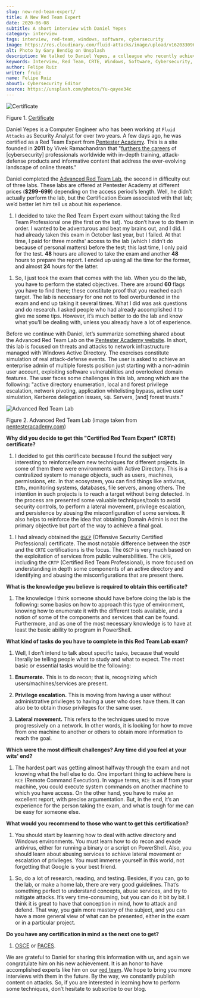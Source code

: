 ```yaml
---
slug: new-red-team-expert/
title: A New Red Team Expert
date: 2020-06-08
subtitle: A short interview with Daniel Yepes
category: interview
tags: interview, red-team, windows, software, cybersecurity
image: https://res.cloudinary.com/fluid-attacks/image/upload/v1620330961/blog/new-red-team-expert/cover_y5115t.webp
alt: Photo by Gary Bendig on Unsplash
description: We talked to Daniel Yepes, a colleague who recently achieved his certificate as a Red Team Expert. He shared his experience and tips to obtain that certificate.
keywords: Interview, Red Team, CRTE, Windows, Software, Cybersecurity, Security, Pentesting, Ethical Hacking
author: Felipe Ruiz
writer: fruiz
name: Felipe Ruiz
about1: Cybersecurity Editor
source: https://unsplash.com/photos/Yu-qayee34c
---
```


<div class="blog-questions">

<div class="imgblock">

![Certificate](https://res.cloudinary.com/fluid-attacks/image/upload/v1620330960/blog/new-red-team-expert/certified_kbbs6n.webp)

<div class="title">

Figure 1. [Certificate](https://twitter.com/fluidattacks/status/1262759918853128193/photo/1)

</div>

</div>

Daniel Yepes is a Computer Engineer who has been working at `Fluid
Attacks` as Security Analyst for over two years. A few days ago, he was
certified as a Red Team Expert from [Pentester
Academy](https://www.pentesteracademy.com/). This is a site founded in
**2011** by Vivek Ramachandran that "[furthers the
careers](https://www.linkedin.com/company/pentesteracademy) of
\[cybersecurity\] professionals worldwide with in-depth training,
attack-defense products and informative content that address the
ever-evolving landscape of online threats."

Daniel completed the [Advanced Red Team
Lab](https://www.pentesteracademy.com/redteamlab), the second in
difficulty out of three labs. These labs are offered at Pentester
Academy at different prices (**$299-699**) depending on the access
period’s length. Well, he didn’t actually perform the lab, but the
Certification Exam associated with that lab; we’d better let him tell us
about his experience.

1. I decided to take the Red Team Expert exam without taking the Red
    Team Professional one (the first on the list). You don’t have to do
    them in order. I wanted to be adventurous and beat my brains out,
    and I did. I had already taken this exam in October last year, but I
    failed. At that time, I paid for three months' access to the lab
    (which I didn’t do because of personal matters) before the test;
    this last time, I only paid for the test. **48** hours are allowed
    to take the exam and another **48** hours to prepare the report. I
    ended up using all the time for the former, and almost **24** hours
    for the latter.

<!-- end list -->

1. So, I just took the exam that comes with the lab. When you do the
    lab, you have to perform the stated objectives. There are around
    **60** flags you have to find there; these constitute proof that you
    reached each target. The lab is necessary for one not to feel
    overburdened in the exam and end up taking it several times. What I
    did was ask questions and do research. I asked people who had
    already accomplished it to give me some tips. However, it’s much
    better to do the lab and know what you’ll be dealing with, unless
    you already have a lot of experience.

Before we continue with Daniel, let’s summarize something shared about
the Advanced Red Team Lab on the [Pentester Academy
website](https://www.pentesteracademy.com/redteamlab). In short, this
lab is focused on threats and attacks to network infrastructure managed
with Windows Active Directory. The exercises constitute simulation of
real attack-defense events. The user is asked to achieve an enterprise
admin of multiple forests position just starting with a non-admin user
account, exploiting software vulnerabilities and overlooked domain
features. The user faces some challenges in this lab, among which are
the following: "active directory enumeration, local and forest privilege
escalation, network pivoting, application whitelisting bypass, active
user simulation, Kerberos delegation issues, `SQL` Servers, \[and\]
forest trusts."

<div class="imgblock">

![Advanced Red Team Lab](https://res.cloudinary.com/fluid-attacks/image/upload/v1620330960/blog/new-red-team-expert/lab_ymddtq.webp)

<div class="title">

Figure 2. Advanced Red Team Lab (image taken
from [pentesteracademy.com](https://www.pentesteracademy.com/redteamlab))

</div>

</div>

**Why did you decide to get this "Certified Red Team Expert" (CRTE)
certificate?**

1. I decided to get this certificate because I found the subject very
    interesting to reinforce/learn new techniques for different
    projects. In some of them there were environments with Active
    Directory. This is a centralized system to manage objects, such as
    users, machines, permissions, etc. In that ecosystem, you can find
    things like antivirus, `EDRs`, monitoring systems, databases, file
    servers, among others. The intention in such projects is to reach a
    target without being detected. In the process are presented some
    valuable techniques/tools to avoid security controls, to perform a
    lateral movement, privilege escalation, and persistence by abusing
    the misconfiguration of some services. It also helps to reinforce
    the idea that obtaining Domain Admin is not the primary objective
    but part of the way to achieve a final goal.

<!-- end list -->

1. I had already obtained the
    [`OSCP`](https://www.offensive-security.com/pwk-oscp/) (Offensive
    Security Certified Professional) certificate. The most notable
    difference between the `OSCP` and the `CRTE` certifications is the
    focus. The `OSCP` is very much based on the exploitation of services
    from public vulnerabilities. The `CRTE`, including the `CRTP`
    (Certified Red Team Professional), is more focused on understanding
    in depth some components of an active directory and identifying and
    abusing the misconfigurations that are present there.

**What is the knowledge you believe is required to obtain this
certificate?**

1. The knowledge I think someone should have before doing the lab is
    the following: some basics on how to approach this type of
    environment, knowing how to enumerate it with the different tools
    available, and a notion of some of the components and services that
    can be found. Furthermore, and as one of the most necessary
    knowledge is to have at least the basic ability to program in
    PowerShell.

**What kind of tasks do you have to complete in this Red Team Lab
exam?**

1. Well, I don’t intend to talk about specific tasks, because that
    would literally be telling people what to study and what to expect.
    The most basic or essential tasks would be the following:

<!-- end list -->

1. **Enumerate.** This is to do recon; that is, recognizing which
    users/machines/services are present.

2. **Privilege escalation.** This is moving from having a user without
    administrative privileges to having a user who does have them. It
    can also be to obtain those privileges for the same user.

3. **Lateral movement.** This refers to the techniques used to move
    progressively on a network. In other words, it is looking for how to
    move from one machine to another or others to obtain more
    information to reach the goal.

**Which were the most difficult challenges? Any time did you feel at
your wits' end?**

1. The hardest part was getting almost halfway through the exam and not
    knowing what the hell else to do. One important thing to achieve
    here is `RCE` (Remote Command Execution). In vague terms, `RCE` is
    as if from your machine, you could execute system commands on
    another machine to which you have access. On the other hand, you
    have to make an excellent report, with precise argumentation. But,
    in the end, it’s an experience for the person taking the exam, and
    what is tough for me can be easy for someone else.

**What would you recommend to those who want to get this
certification?**

1. You should start by learning how to deal with active directory and
    Windows environments. You must learn how to do recon and evade
    antivirus, either for running a binary or a script on PowerShell.
    Also, you should learn about abusing services to achieve lateral
    movement or escalation of privileges. You must immerse yourself in
    this world, not forgetting that Google is your best friend.

<!-- end list -->

1. So, do a lot of research, reading, and testing. Besides, if you can,
    go to the lab, or make a home lab, there are very good guidelines.
    That’s something perfect to understand concepts, abuse services, and
    try to mitigate attacks. It’s very time-consuming, but you can do it
    bit by bit. I think it is great to have that conception in mind, how
    to attack and defend. That way, you gain more mastery of the
    subject, and you can have a more general view of what can be
    presented, either in the exam or in a particular project.

**Do you have any certification in mind as the next one to get?**

1.  [OSCE](https://www.offensive-security.com/ctp-osce/) or
    [PACES](https://www.pentesteracademy.com/gcb).

We are grateful to Daniel for sharing this information with us, and
again we congratulate him on his new achievement.
It is an honor to have accomplished experts like him on our [red team](../../solutions/red-teaming/).
We hope to bring you more interviews with them in the future.
By the way, we
constantly publish content on attacks. So, if you are interested in
learning how to perform some techniques, don’t hesitate to subscribe to
our blog.

</div>
